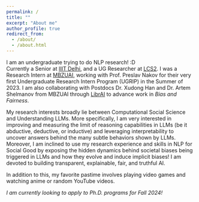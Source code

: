 ```yaml
---
permalink: /
title: ""
excerpt: "About me"
author_profile: true
redirect_from: 
  - /about/
  - /about.html
---
```


I am an undergraduate trying to do NLP research! :D \
Currently a Senior at [IIIT Delhi](https://iiitd.ac.in/), and a UG Researcher at [LCS2](https://lcs2.in/). I was a Research Intern at [MBZUAI](https://mbzuai.ac.ae/), working with Prof. Preslav Nakov for their very first Undergraduate Research Intern Program (UGRIP) in the Summer of 2023. I am also collaborating with Postdocs Dr. Xudong Han and Dr. Artem Shelmanov from MBZUAI through [LibrAI](https://librai.tech/) to advance work in _Bias and Fairness_.

My research interests broadly lie between Computational Social Science and Understanding LLMs. More specifically, I am very interested in improving and measuring the limit of reasoning capabilities in LLMs (be it abductive, deductive, or inductive) and leveraging interpretability to uncover answers behind the many subtle behaviors shown by LLMs. Moreover, I am inclined to use my research experience and skills in NLP for Social Good by exposing the hidden dynamics behind societal biases being triggered in LLMs and how they evolve and induce implicit biases! I am devoted to building transparent, explainable, fair, and truthful AI.

In addition to this, my favorite pastime involves playing video games and watching anime or random YouTube videos.
<!--League of Legends-->


_I am currently looking to apply to Ph.D. programs for Fall 2024!_
